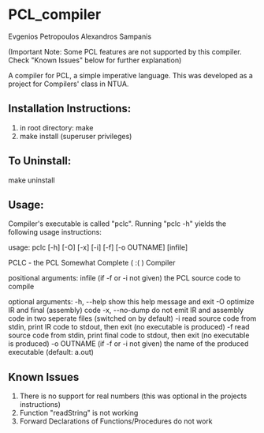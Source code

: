 # PCL_compiler

Evgenios Petropoulos
Alexandros Sampanis

(Important Note: Some PCL features are not supported by this compiler. Check "Known Issues" below for further explanation)

A compiler for PCL, a simple imperative language. This was developed as a project for Compilers' class in NTUA.

## Installation Instructions:
1) in root directory: make
2) make install (superuser privileges)

## To Uninstall:
make uninstall

## Usage:
Compiler's executable is called "pclc". Running "pclc -h" yields the following usage instructions:

usage: pclc [-h] [-O] [-x] [-i] [-f] [-o OUTNAME] [infile]

PCLC - the PCL Somewhat Complete ( :( ) Compiler

positional arguments:
  infile         (if -f or -i not given) the PCL source code to compile

optional arguments:
  -h, --help     show this help message and exit
  -O             optimize IR and final (assembly) code
  -x, --no-dump  do not emit IR and assembly code in two seperate files
                 (switched on by default)
  -i             read source code from stdin, print IR code to stdout, then
                 exit (no executable is produced)
  -f             read source code from stdin, print final code to stdout, then
                 exit (no executable is produced)
  -o OUTNAME     (if -f or -i not given) the name of the produced executable
                 (default: a.out)
                 
## Known Issues
1) There is no support for real numbers (this was optional in the projects instructions)
2) Function "readString" is not working
3) Forward Declarations of Functions/Procedures do not work
